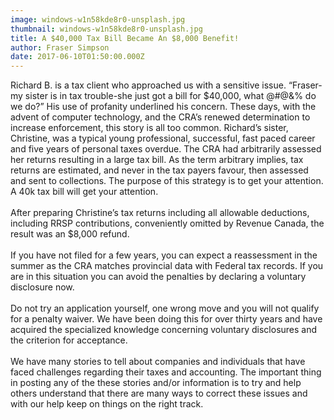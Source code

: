 ```yaml
---
image: windows-w1n58kde8r0-unsplash.jpg
thumbnail: windows-w1n58kde8r0-unsplash.jpg
title: A $40,000 Tax Bill Became An $8,000 Benefit!
author: Fraser Simpson
date: 2017-06-10T01:50:00.000Z
---
```

Richard B. is a tax client who approached us with a sensitive issue. “Fraser-my sister is in tax trouble-she just got a bill for $40,000, what @#@&% do we do?” His use of profanity underlined his concern. These days, with the advent of computer technology, and the CRA’s renewed determination to increase enforcement, this story is all too common. Richard’s sister, Christine, was a typical young professional, successful, fast paced career and five years of personal taxes overdue. The CRA had arbitrarily assessed her returns resulting in a large tax bill. As the term arbitrary implies, tax returns are estimated, and never in the tax payers favour, then assessed and sent to collections. The purpose of this strategy is to get your attention. A 40k tax bill will get your attention.\
\
After preparing Christine’s tax returns including all allowable deductions, including RRSP contributions, conveniently omitted by Revenue Canada, the result was an $8,000 refund.\
\
If you have not filed for a few years, you can expect a reassessment in the summer as the CRA matches provincial data with Federal tax records. If you are in this situation you can avoid the penalties by declaring a voluntary disclosure now.\
\
Do not try an application yourself, one wrong move and you will not qualify for a penalty waiver. We have been doing this for over thirty years and have acquired the specialized knowledge concerning voluntary disclosures and the criterion for acceptance.\
\
We have many stories to tell about companies and individuals that have faced challenges regarding their taxes and accounting. The important thing in posting any of the these stories and/or information is to try and help others understand that there are many ways to correct these issues and with our help keep on things on the right track.